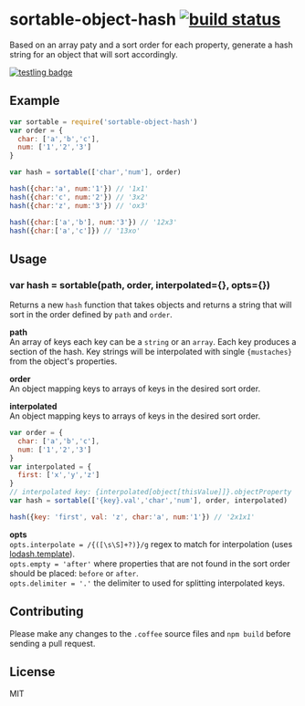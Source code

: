 # sortable-object-hash [![build status](https://secure.travis-ci.org/nrw/sortable-object-hash.png)](http://travis-ci.org/nrw/sortable-object-hash)

Based on an array paty and a sort order for each property, generate a hash string
for an object that will sort accordingly.

[![testling badge](https://ci.testling.com/nrw/sortable-object-hash.png)](https://ci.testling.com/nrw/sortable-object-hash)

## Example

``` js
var sortable = require('sortable-object-hash')
var order = {
  char: ['a','b','c'],
  num: ['1','2','3']
}

var hash = sortable(['char','num'], order)

hash({char:'a', num:'1'}) // '1x1'
hash({char:'c', num:'2'}) // '3x2'
hash({char:'z', num:'3'}) // 'ox3'

hash({char:['a','b'], num:'3'}) // '12x3'
hash({char:['a','c']}) // '13xo'
```

## Usage

### var hash = sortable(path, order, interpolated={}, opts={})

Returns a new `hash` function that takes objects and returns a string that will
sort in the order defined by `path` and `order`.

**path**  
An array of keys each key can be a `string` or an `array`. Each key produces a
section of the hash. Key strings will be interpolated with single `{mustaches}`
from the object's properties.

**order**  
An object mapping keys to arrays of keys in the desired sort order.

**interpolated**  
An object mapping keys to arrays of keys in the desired sort order.

``` js
var order = {
  char: ['a','b','c'],
  num: ['1','2','3']
}
var interpolated = {
  first: ['x','y','z']
}
// interpolated key: {interpolated[object[thisValue]]}.objectProperty
var hash = sortable(['{key}.val','char','num'], order, interpolated)

hash({key: 'first', val: 'z', char:'a', num:'1'}) // '2x1x1'
```

**opts**  
`opts.interpolate = /{([\s\S]+?)}/g` regex to match for interpolation (uses
[lodash.template](https://www.npmjs.org/package/lodash.template)).  
`opts.empty = 'after'` where properties that are not found in the sort order
should be placed: `before` or `after`.  
`opts.delimiter = '.'` the delimiter to used for splitting interpolated keys.

## Contributing

Please make any changes to the `.coffee` source files and `npm build` before
sending a pull request.

## License

MIT
